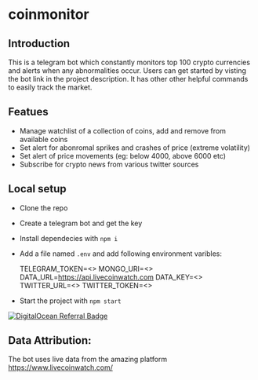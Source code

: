# coinmonitor

## Introduction

This is a telegram bot which constantly monitors top 100 crypto currencies and alerts when any abnormalities occur.
Users can get started by visting the bot link in the project description. It has other other helpful commands to easily
track the market.

## Featues
- Manage watchlist of a collection of coins, add and remove from available coins
- Set alert for abonromal sprikes and crashes of price (extreme volatility)
- Set alert of price movements (eg: below 4000, above 6000 etc)
- Subscribe for crypto news from various twitter sources

## Local setup
- Clone the repo
- Create a telegram bot and get the key
- Install dependecies with `npm i`
- Add a file named `.env` and add following environment varibles:
    
    TELEGRAM_TOKEN=<>
    MONGO_URI=<>
    DATA_URL=https://api.livecoinwatch.com
    DATA_KEY=<>
    TWITTER_URL=<>
    TWITTER_TOKEN=<>

- Start the project with `npm start`

[![DigitalOcean Referral Badge](https://web-platforms.sfo2.cdn.digitaloceanspaces.com/WWW/Badge%201.svg)](https://www.digitalocean.com/?refcode=f29a81da8623&utm_campaign=Referral_Invite&utm_medium=Referral_Program&utm_source=badge)


## Data Attribution:
The bot uses live data from the amazing platform https://www.livecoinwatch.com/
